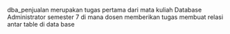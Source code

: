 dba_penjualan merupakan tugas pertama dari mata kuliah Database Administrator semester 7
di mana dosen memberikan tugas membuat relasi antar table di data base
